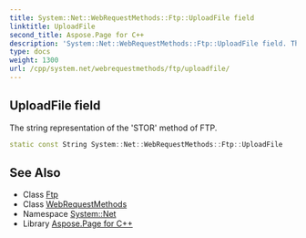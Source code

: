 ```yaml
---
title: System::Net::WebRequestMethods::Ftp::UploadFile field
linktitle: UploadFile
second_title: Aspose.Page for C++
description: 'System::Net::WebRequestMethods::Ftp::UploadFile field. The string representation of the ''STOR'' method of FTP in C++.'
type: docs
weight: 1300
url: /cpp/system.net/webrequestmethods/ftp/uploadfile/
---
```

## UploadFile field


The string representation of the 'STOR' method of FTP.

```cpp
static const String System::Net::WebRequestMethods::Ftp::UploadFile
```

## See Also

* Class [Ftp](../)
* Class [WebRequestMethods](../../)
* Namespace [System::Net](../../../)
* Library [Aspose.Page for C++](../../../../)
